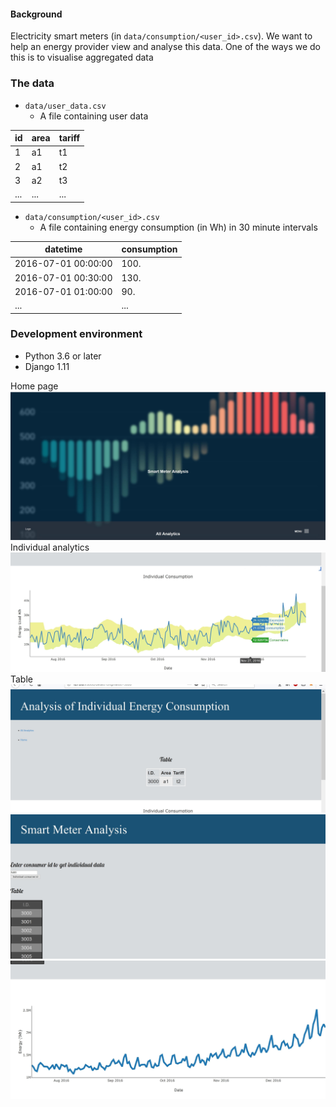 

#### Background

Electricity smart meters (in `data/consumption/<user_id>.csv`).  We want to help an energy provider view and analyse this data. One of the ways we do this is to visualise aggregated data


### The data

* `data/user_data.csv`
  * A file containing user data

id | area | tariff
---|------|-------
1 | a1 | t1
2 | a1 | t2
3 | a2 | t3
... | ... | ...

* `data/consumption/<user_id>.csv`
  * A file containing energy consumption (in Wh) in 30 minute intervals

datetime | consumption
---------|------------
2016-07-01 00:00:00 | 100.
2016-07-01 00:30:00 | 130.
2016-07-01 01:00:00 | 90.
... | ...

### Development environment

* Python 3.6 or later
* Django 1.11

Home page
![alt text](https://github.com/popCoffee/Django-Data/blob/master/3.jpg)
Individual analytics
![alt text](https://github.com/popCoffee/Django-Data/blob/master/2_1.jpg)
Table
![alt text](https://github.com/popCoffee/Django-Data/blob/master/1.jpg)
![alt text](https://github.com/popCoffee/Django-Data/blob/master/4.jpg)
![alt text](https://github.com/popCoffee/Django-Data/blob/master/5.jpg)
